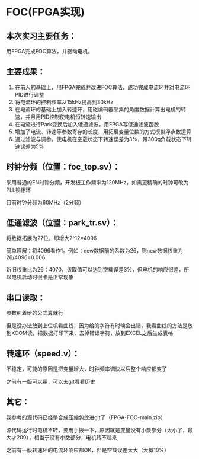 # FOC(FPGA实现)

## 本次实习主要任务：

用FPGA完成FOC算法，并驱动电机。

## 主要成果：

1. 在前人的基础上，用FPGA完成并改进FOC算法，成功完成电流环并对电流环PID进行调整
2. 将电流环的控制频率从15kHz提高到30kHz
3. 在电流环的基础上加入转速环，用磁编码器采集的角度数据计算出电机的转速，并且用PID控制使电机恒转速输出
4. 在电流进行Park变换后加入低通滤波，用FPGA写低通滤波函数
5. 增加了电流、转速等参数寄存的长度，用拓展变量位数的方式模拟浮点数运算
6. 通过滤波与调参，使电机在空载状态下转速误差为3%，带300g负载状态下转速误差为5%

## 时钟分频（位置：foc_top.sv）：

采用普通的EN时钟分频，开发板工作频率为120MHz，如需更精确的时钟可改为PLL锁相环

目前时钟分频为60MHz（2分频）

## 低通滤波（位置：park_tr.sv）：

将数据拓展为27位，即增大2^12=4096

简单理解：将4096看作1。例如：new数据前的系数为26，则new数据权重为26/4096=0.006

新旧权重比为26：4070，该取值可以达到空载误差3%，但电机的响应很差，所以电机启动时很卡是正常现象

## 串口读取：

参数照着给的公式算就行

但是没办法放到上位机看曲线，因为给的字符有时候会出错，我看曲线的方法是放到XCOM读，把数据打印下来，去掉错误字符，放到EXCEL之后生成表格

## 转速环（speed.v）：

不稳定，可能的原因是把变量增大，时钟频率调快以后整个响应都变了

之前有一版可以用，可以去git看看历史

## 其它：

我参考的源代码已经整合成压缩包放进git了（FPGA-FOC-main.zip）

源代码运行时电机不转，要用手拨一下，原因就是变量没有小数部分（太小了，最大才200），相当于没有小数部分，电机转不起来

之前有一版转速环的电流环响应都OK，但是空载误差太大（大概10%）
